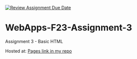 [![Review Assignment Due Date](https://classroom.github.com/assets/deadline-readme-button-24ddc0f5d75046c5622901739e7c5dd533143b0c8e959d652212380cedb1ea36.svg)](https://classroom.github.com/a/q2-Q7VCy)
# WebApps-F23-Assignment-3
Assignment 3 - Basic HTML

Hosted at:
<a href= "https://44-563-webapps-f23.github.io/44563-webapps-f23-assignment3-Srinadh1998-hub/">Pages link in my repo</a>
